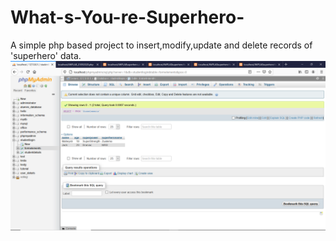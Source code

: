 # What-s-You-re-Superhero-
A simple php based project to insert,modify,update and delete records of 'superhero' data.<br>
<img src=PHPMyadmin.PNG>
